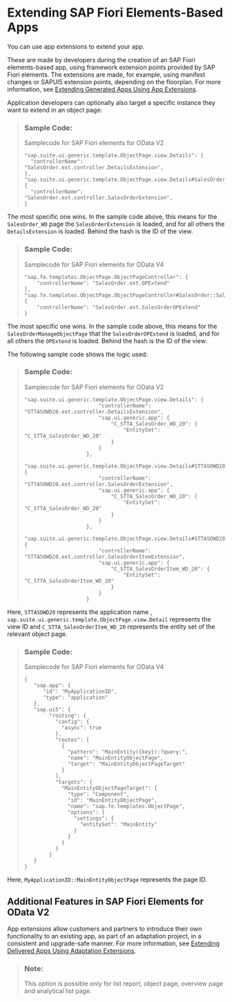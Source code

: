 <!-- loio358cf2598d71462b8ac2bd8c944efbfd -->

# Extending SAP Fiori Elements-Based Apps

You can use app extensions to extend your app.

These are made by developers during the creation of an SAP Fiori elements-based app, using framework extension points provided by SAP Fiori elements. The extensions are made, for example, using manifest changes or SAPUI5 extension points, depending on the floorplan. For more information, see [Extending Generated Apps Using App Extensions](extending-generated-apps-using-app-extensions-340cdb2.md).

Application developers can optionally also target a specific instance they want to extend in an object page:

> ### Sample Code:  
> Samplecode for SAP Fiori elements for OData V2
> 
> ```
> "sap.suite.ui.generic.template.ObjectPage.view.Details": {
> 	"controllerName": "SalesOrder.ext.controller.DetailsExtension",
> },
> "sap.suite.ui.generic.template.ObjectPage.view.Details#SalesOrder::sap.suite.ui.generic.template.ObjectPage.view.Details::SalesOrder_WD" {
> 	"controllerName": "SalesOrder.ext.controller.SalesOrderExtension",
> }
> 
> ```

The most specific one wins. In the sample code above, this means for the `SalesOrder_WD` page the `SalesOrderExtension` is loaded, and for all others the `DetailsExtension` is loaded. Behind the hash is the ID of the view.

> ### Sample Code:  
> Samplecode for SAP Fiori elements for OData V4
> 
> ```
> "sap.fe.templates.ObjectPage.ObjectPageController": {
>     "controllerName": "SalesOrder.ext.OPExtend"
> },
> "sap.fe.templates.ObjectPage.ObjectPageController#SalesOrder::SalesOrderManageObjectPage": {
>     "controllerName": "SalesOrder.ext.SalesOrderOPExtend"
> }
> ```

The most specific one wins. In the sample code above, this means for the `SalesOrderManageObjectPage` that the `SalesOrderOPExtend` is loaded, and for all others the `OPExtend` is loaded. Behind the hash is the ID of the view.

The following sample code shows the logic used:

> ### Sample Code:  
> Samplecode for SAP Fiori elements for OData V2
> 
> ```
> "sap.suite.ui.generic.template.ObjectPage.view.Details": {
>                         "controllerName": "STTASOWD20.ext.controller.DetailsExtension",
>                         "sap.ui.generic.app": {
>                             "C_STTA_SalesOrder_WD_20": {
>                                 "EntitySet": "C_STTA_SalesOrder_WD_20"
>                             }
>                         }
>                     },
>                     "sap.suite.ui.generic.template.ObjectPage.view.Details#STTASOWD20::sap.suite.ui.generic.template.ObjectPage.view.Details::C_STTA_SalesOrder_WD_20": {
>                         "controllerName": "STTASOWD20.ext.controller.SalesOrderExtension",
>                         "sap.ui.generic.app": {
>                             "C_STTA_SalesOrder_WD_20": {
>                                 "EntitySet": "C_STTA_SalesOrder_WD_20"
>                             }
>                         }
>                     },
>                     "sap.suite.ui.generic.template.ObjectPage.view.Details#STTASOWD20::sap.suite.ui.generic.template.ObjectPage.view.Details::C_STTA_SalesOrderItem_WD_20": {
>                         "controllerName": "STTASOWD20.ext.controller.SalesOrderItemExtension",
>                         "sap.ui.generic.app": {
>                             "C_STTA_SalesOrderItem_WD_20": {
>                                 "EntitySet": "C_STTA_SalesOrderItem_WD_20"
>                             }
>                         }
>                     }
> 
> ```

Here, `STTASOWD20` represents the application name , `sap.suite.ui.generic.template.ObjectPage.view.Detail` represents the view ID and `C_STTA_SalesOrderItem_WD_20` represents the entity set of the relevant object page.

> ### Sample Code:  
> Samplecode for SAP Fiori elements for OData V4
> 
> ```
> {
>    "sap.app": {
>       "id": "MyApplicationID",
>       "type": "application"
>    },
>    "sap.ui5": {
>         "routing": {
>           "config": {
>             "async": true
>           },
>           "routes": [
>             {
>               "pattern": "MainEntity({key}):?query:",
>               "name": "MainEntityObjectPage",
>               "target": "MainEntityObjectPageTarget"
>             }
>           ],
>           "targets": {
>             "MainEntityObjectPageTarget": {
>               "type": "Component",
>               "id": "MainEntityObjectPage",
>               "name": "sap.fe.templates.ObjectPage",
>               "options": {
>                 "settings": {
>                   "entitySet": "MainEntity"
>                 }
>               }
>             }
>           }
>         }
>    }
> }
> ```

Here, `MyApplicationID::MainEntityObjectPage` represents the page ID.



<a name="loio358cf2598d71462b8ac2bd8c944efbfd__section_b5m_cr3_znb"/>

## Additional Features in SAP Fiori Elements for OData V2

App extensions allow customers and partners to introduce their own functionality to an existing app, as part of an adaptation project, in a consistent and upgrade-safe manner. For more information, see [Extending Delivered Apps Using Adaptation Extensions](extending-delivered-apps-using-adaptation-extensions-52fc48b.md).

> ### Note:  
> This option is possible only for list report, object page, overview page and analytical list page.

